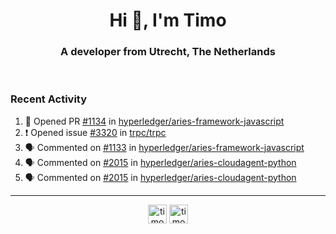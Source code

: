 <h1 align="center">Hi 👋, I'm Timo</h1>
<h3 align="center">A developer from Utrecht, The Netherlands</h3>
<br/>
<!-- https://github.com/rahuldkjain/github-profile-readme-generator --!>

<!--  <p align="left"><img src="https://github-readme-stats.vercel.app/api?username=timoglastra&show_icons=true&count_private=true&" alt="timoglastra" /></p> --!>

<!--
Github language stats
<p align="left"><img src="https://github-readme-stats.vercel.app/api/top-langs/?username=timoglastra&layout=compact" alt="timoglastra" /><p>
-->

<!-- Codestats language stats -->
<!-- <p align="left"><img src="https://codestats-readme.vercel.app/api/top-langs/?username=timoglastra&layout=compact&language_count=12" alt="timoglastra" /><p>    --!>
  
<h3>Recent Activity</h3>

<!--START_SECTION:activity-->
1. 💪 Opened PR [#1134](https://github.com/hyperledger/aries-framework-javascript/pull/1134) in [hyperledger/aries-framework-javascript](https://github.com/hyperledger/aries-framework-javascript)
2. ❗️ Opened issue [#3320](https://github.com/trpc/trpc/issues/3320) in [trpc/trpc](https://github.com/trpc/trpc)
3. 🗣 Commented on [#1133](https://github.com/hyperledger/aries-framework-javascript/issues/1133) in [hyperledger/aries-framework-javascript](https://github.com/hyperledger/aries-framework-javascript)
4. 🗣 Commented on [#2015](https://github.com/hyperledger/aries-cloudagent-python/issues/2015) in [hyperledger/aries-cloudagent-python](https://github.com/hyperledger/aries-cloudagent-python)
5. 🗣 Commented on [#2015](https://github.com/hyperledger/aries-cloudagent-python/issues/2015) in [hyperledger/aries-cloudagent-python](https://github.com/hyperledger/aries-cloudagent-python)
<!--END_SECTION:activity-->

---

<p align="center">
<a href="https://twitter.com/timoglastra" target="blank"><img align="center" src="https://cdn.jsdelivr.net/npm/simple-icons@3.0.1/icons/twitter.svg" alt="timoglastra" height="30" width="30" /></a>
<a href="https://linkedin.com/in/timoglastra" target="blank"><img align="center" src="https://cdn.jsdelivr.net/npm/simple-icons@3.0.1/icons/linkedin.svg" alt="timoglastra" height="30" width="30" /></a>
</p>



